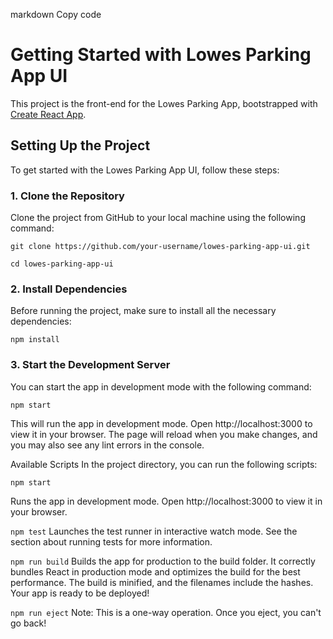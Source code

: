 markdown
Copy code
# Getting Started with Lowes Parking App UI

This project is the front-end for the Lowes Parking App, bootstrapped with [Create React App](https://github.com/facebook/create-react-app).

## Setting Up the Project

To get started with the Lowes Parking App UI, follow these steps:

### 1. Clone the Repository

Clone the project from GitHub to your local machine using the following command:

```
git clone https://github.com/your-username/lowes-parking-app-ui.git
```
```
cd lowes-parking-app-ui
```
### 2. Install Dependencies
Before running the project, make sure to install all the necessary dependencies:

```npm install```
### 3. Start the Development Server
You can start the app in development mode with the following command:

```npm start```

This will run the app in development mode. Open http://localhost:3000 to view it in your browser. The page will reload when you make changes, and you may also see any lint errors in the console.

Available Scripts
In the project directory, you can run the following scripts:

```npm start```

Runs the app in development mode.
Open http://localhost:3000 to view it in your browser.

```npm test```
Launches the test runner in interactive watch mode.
See the section about running tests for more information.

```npm run build```
Builds the app for production to the build folder.
It correctly bundles React in production mode and optimizes the build for the best performance. The build is minified, and the filenames include the hashes. Your app is ready to be deployed!

```npm run eject```
Note: This is a one-way operation. Once you eject, you can't go back!
